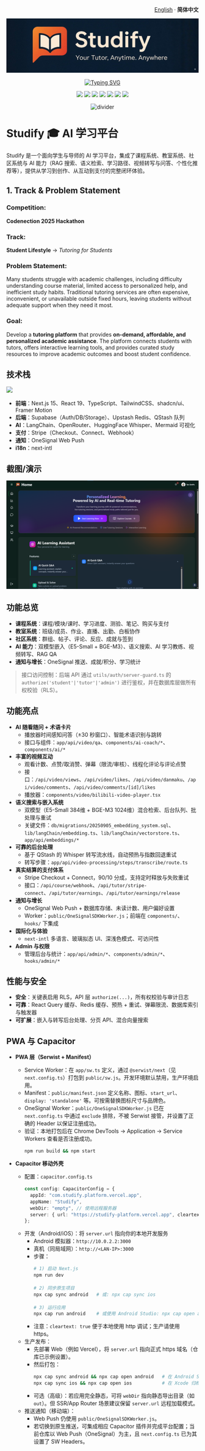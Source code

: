 <!-- 语言切换 | Language Switcher -->
<p align="right">
  <a href="./README.md">English</a> · <b>简体中文</b>
</p>

<!-- Banner -->
<p align="center">
  <img src="./public/slogan.jpg" alt="Studify — Your Tutor, Anytime. Anywhere" />
</p>

<!-- Typing SVG -->
<p align="center">
  <a href="https://git.io/typing-svg">
    <img src="https://readme-typing-svg.demolab.com?font=Fira+Code&pause=1000&color=FF7A45&width=700&lines=欢迎来到+Studify!;AI+驱动的学习助手;Next.js+%2B+Supabase+%2B+LangChain;课程%2F教室%2F社区+全栈平台" alt="Typing SVG" />
  </a>
</p>

<!-- Badges -->
<p align="center">
  <img src="https://img.shields.io/badge/Next.js-15.5-black?logo=next.js" />
  <img src="https://img.shields.io/badge/Supabase-Postgres-green?logo=supabase" />
  <img src="https://img.shields.io/badge/Upstash-Redis-red?logo=redis" />
  <img src="https://img.shields.io/badge/Stripe-Payments-blue?logo=stripe" />
  <img src="https://img.shields.io/badge/AI-LangChain-orange?logo=openai" />
  <img src="https://img.shields.io/badge/OneSignal-Push%20Notifications-critical?logo=onesignal" />
  <img src="https://img.shields.io/badge/QStash-Queue-00AA88?logo=icloud" />
</p>

<p align="center">
  <img src="https://raw.githubusercontent.com/andreasbm/readme/master/assets/lines/rainbow.png" alt="divider" />
</p>

# Studify 🎓 AI 学习平台

Studify 是一个面向学生与导师的 AI 学习平台，集成了课程系统、教室系统、社区系统与 AI 能力（RAG 搜索、语义检索、学习路径、视频转写与问答、个性化推荐等），提供从学习到创作、从互动到支付的完整闭环体验。

## **1. Track & Problem Statement**

### Competition:
**Codenection 2025 Hackathon**

### Track:
**Student Lifestyle** → *Tutoring for Students*

### Problem Statement:
Many students struggle with academic challenges, including difficulty understanding course material, limited access to personalized help, and inefficient study habits. Traditional tutoring services are often expensive, inconvenient, or unavailable outside fixed hours, leaving students without adequate support when they need it most.

### Goal:
Develop a **tutoring platform** that provides **on-demand, affordable, and personalized academic assistance**. The platform connects students with tutors, offers interactive learning tools, and provides curated study resources to improve academic outcomes and boost student confidence.

## 技术栈

<p>
  <img src="https://skillicons.dev/icons?i=nextjs,react,ts,tailwind,vercel,nodejs,supabase,postgres,redis,git,github" height="32" />
</p>

- **前端**：Next.js 15、React 19、TypeScript、TailwindCSS、shadcn/ui、Framer Motion
- **后端**：Supabase（Auth/DB/Storage）、Upstash Redis、QStash 队列
- **AI**：LangChain、OpenRouter、HuggingFace Whisper、Mermaid 可视化
- **支付**：Stripe（Checkout、Connect、Webhook）
- **通知**：OneSignal Web Push
- **i18n**：next-intl

## 截图/演示

<p>
  <img src="./public/homepagess.png" alt="Dashboard" />
</p>

## 功能总览

- **课程系统**：课程/模块/课时、学习进度、测验、笔记、购买与支付
- **教室系统**：班级/成员、作业、直播、出勤、白板协作
- **社区系统**：群组、帖子、评论、反应、成就与签到
- **AI 能力**：双模型嵌入（E5-Small + BGE-M3）、语义搜索、AI 学习教练、视频转写、RAG QA
- **通知与增长**：OneSignal 推送、成就/积分、学习统计

> 接口访问控制：后端 API 通过 `utils/auth/server-guard.ts` 的 `authorize('student'|'tutor'|'admin')` 进行鉴权，并在数据库层做所有权校验（RLS）。

## 功能亮点

- **AI 随看随问 + 术语卡片**
  - 播放器时间感知问答（±30 秒窗口）、智能术语识别与跳转
  - 接口与组件：`app/api/video/qa`、`components/ai-coach/*`、`components/ai/*`
- **丰富的视频互动**
  - 观看计数、点赞/取消赞、弹幕（限流/审核）、线程化评论与评论点赞
  - 接口：`/api/video/views`、`/api/video/likes`、`/api/video/danmaku`、`/api/video/comments`、`/api/video/comments/[id]/likes`
  - 播放器：`components/video/bilibili-video-player.tsx`
- **语义搜索与嵌入系统**
  - 双模型（E5-Small 384维 + BGE-M3 1024维）混合检索、后台队列、批处理与重试
  - 关键文件：`db/migrations/20250905_embedding_system.sql`、`lib/langChain/embedding.ts`、`lib/langChain/vectorstore.ts`、`app/api/embeddings/*`
- **可靠的后台处理**
  - 基于 QStash 的 Whisper 转写流水线，自动预热与指数回退重试
  - 转写步骤：`app/api/video-processing/steps/transcribe/route.ts`
- **真实结算的支付体系**
  - Stripe Checkout + Connect，90/10 分成，支持定时释放与失败重试
  - 接口：`/api/course/webhook`、`/api/tutor/stripe-connect`、`/api/tutor/earnings`、`/api/tutor/earnings/release`
- **通知与增长**
  - OneSignal Web Push + 数据库存储、未读计数、用户偏好设置
  - Worker：`public/OneSignalSDKWorker.js`；前端在 `components/`、`hooks/` 下集成
- **国际化与体验**
  - `next-intl` 多语言、玻璃拟态 UI、深浅色模式、可访问性
- **Admin 与权限**
  - 管理后台与统计：`app/api/admin/*`、`components/admin/*`、`hooks/admin/*`

## 性能与安全

- **安全**：关键表启用 RLS，API 层 `authorize(...)`，所有权校验与审计日志
- **可靠**：React Query 缓存、Redis 缓存、预热 + 重试、弹幕限流、数据库索引与触发器
- **可扩展**：嵌入与转写后台处理、分页 API、混合向量搜索

## PWA 与 Capacitor

- **PWA 层（Serwist + Manifest）**
  - Service Worker：在 `app/sw.ts` 定义，通过 `@serwist/next`（见 `next.config.ts`）打包到 `public/sw.js`。开发环境默认禁用，生产环境启用。
  - Manifest：`public/manifest.json` 定义名称、图标、`start_url`、`display: 'standalone'` 等。可按需替换图标尺寸与品牌色。
  - OneSignal Worker：`public/OneSignalSDKWorker.js` 已在 `next.config.ts` 中通过 `exclude` 排除，不被 Serwist 接管，并设置了正确的 Header 以保证注册成功。
  - 验证：本地打包后在 Chrome DevTools → Application → Service Workers 查看是否注册成功。
    ```bash
    npm run build && npm start
    ```

- **Capacitor 移动外壳**
  - 配置：`capacitor.config.ts`
    ```ts
    const config: CapacitorConfig = {
      appId: "com.studify.platform.vercel.app",
      appName: "Studify",
      webDir: "empty", // 使用远程服务器
      server: { url: "https://studify-platform.vercel.app", cleartext: true },
    };
    ```
  - 开发（Android/iOS）：将 `server.url` 指向你的本地开发服务
    - Android 模拟器：`http://10.0.2.2:3000`
    - 真机（同局域网）：`http://<LAN-IP>:3000`
    - 步骤：
      ```bash
      # 1) 启动 Next.js
      npm run dev

      # 2) 同步原生项目
      npx cap sync android   # 或: npx cap sync ios

      # 3) 运行应用
      npx cap run android    # 或使用 Android Studio: npx cap open android
      ```
    - 注意：`cleartext: true` 便于本地使用 http 调试；生产请使用 https。
  - 生产发布：
    - 先部署 Web（例如 Vercel），将 `server.url` 指向正式 https 域名（仓库已示例设置）。
    - 然后打包：
      ```bash
      npx cap sync android && npx cap open android   # 在 Android Studio 构建/签名
      npx cap sync ios && npx cap open ios           # 在 Xcode 归档/签名
      ```
    - 可选（高级）：若应用完全静态，可将 `webDir` 指向静态导出目录（如 `out`）。但 SSR/App Router 场景建议保留 `server.url` 远程加载模式。
  - 推送通知（移动端）：
    - Web Push 仍使用 `public/OneSignalSDKWorker.js`。
    - 若切换到原生推送，可集成相应 Capacitor 插件并完成平台配置；当前仓库以 Web Push（OneSignal）为主，且 `next.config.ts` 已为其设置了 SW Headers。


